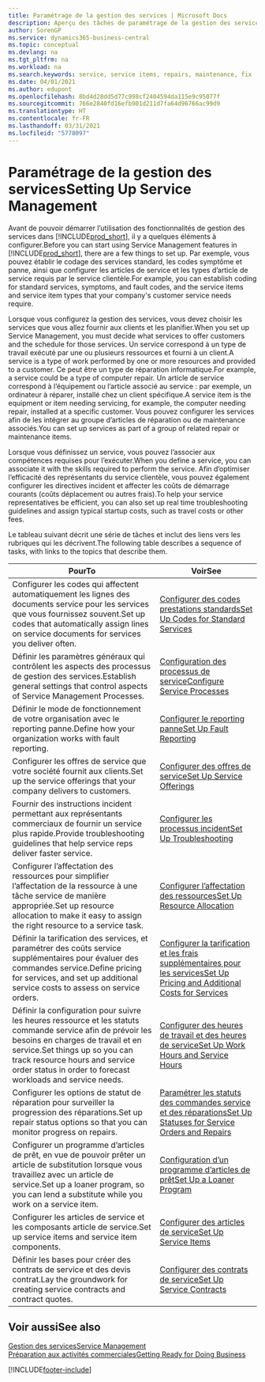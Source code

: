 ```yaml
---
title: Paramétrage de la gestion des services | Microsoft Docs
description: Aperçu des tâches de paramétrage de la gestion des services en fonction de la manière dont vos partenaires gère leurs services.
author: SorenGP
ms.service: dynamics365-business-central
ms.topic: conceptual
ms.devlang: na
ms.tgt_pltfrm: na
ms.workload: na
ms.search.keywords: service, service items, repairs, maintenance, fix
ms.date: 04/01/2021
ms.author: edupont
ms.openlocfilehash: 8bd4d28dd5d77c998cf2404594da115e9c95077f
ms.sourcegitcommit: 766e2840fd16efb901d211d7fa64d96766ac99d9
ms.translationtype: HT
ms.contentlocale: fr-FR
ms.lasthandoff: 03/31/2021
ms.locfileid: "5778097"
---
```

# <a name="setting-up-service-management"></a><span data-ttu-id="233fd-103">Paramétrage de la gestion des services</span><span class="sxs-lookup"><span data-stu-id="233fd-103">Setting Up Service Management</span></span>
<span data-ttu-id="233fd-104">Avant de pouvoir démarrer l’utilisation des fonctionnalités de gestion des services dans [!INCLUDE[prod_short](includes/prod_short.md)], il y a quelques éléments à configurer.</span><span class="sxs-lookup"><span data-stu-id="233fd-104">Before you can start using Service Management features in [!INCLUDE[prod_short](includes/prod_short.md)], there are a few things to set up.</span></span> <span data-ttu-id="233fd-105">Par exemple, vous pouvez établir le codage des services standard, les codes symptôme et panne, ainsi que configurer les articles de service et les types d’article de service requis par le service clientèle.</span><span class="sxs-lookup"><span data-stu-id="233fd-105">For example, you can establish coding for standard services, symptoms, and fault codes, and the service items and service item types that your company's customer service needs require.</span></span>  

<span data-ttu-id="233fd-106">Lorsque vous configurez la gestion des services, vous devez choisir les services que vous allez fournir aux clients et les planifier.</span><span class="sxs-lookup"><span data-stu-id="233fd-106">When you set up Service Management, you must decide what services to offer customers and the schedule for those services.</span></span> <span data-ttu-id="233fd-107">Un service correspond à un type de travail exécuté par une ou plusieurs ressources et fourni à un client.</span><span class="sxs-lookup"><span data-stu-id="233fd-107">A service is a type of work performed by one or more resources and provided to a customer.</span></span> <span data-ttu-id="233fd-108">Ce peut être un type de réparation informatique.</span><span class="sxs-lookup"><span data-stu-id="233fd-108">For example, a service could be a type of computer repair.</span></span> <span data-ttu-id="233fd-109">Un article de service correspond à l’équipement ou l’article associé au service : par exemple, un ordinateur à réparer, installé chez un client spécifique.</span><span class="sxs-lookup"><span data-stu-id="233fd-109">A service item is the equipment or item needing servicing, for example, the computer needing repair, installed at a specific customer.</span></span> <span data-ttu-id="233fd-110">Vous pouvez configurer les services afin de les intégrer au groupe d’articles de réparation ou de maintenance associés.</span><span class="sxs-lookup"><span data-stu-id="233fd-110">You can set up services as part of a group of related repair or maintenance items.</span></span>  
  
<span data-ttu-id="233fd-111">Lorsque vous définissez un service, vous pouvez l’associer aux compétences requises pour l’exécuter.</span><span class="sxs-lookup"><span data-stu-id="233fd-111">When you define a service, you can associate it with the skills required to perform the service.</span></span> <span data-ttu-id="233fd-112">Afin d’optimiser l’efficacité des représentants du service clientèle, vous pouvez également configurer les directives incident et affecter les coûts de démarrage courants (coûts déplacement ou autres frais).</span><span class="sxs-lookup"><span data-stu-id="233fd-112">To help your service representatives be efficient, you can also set up real time troubleshooting guidelines and assign typical startup costs, such as travel costs or other fees.</span></span>  

<span data-ttu-id="233fd-113">Le tableau suivant décrit une série de tâches et inclut des liens vers les rubriques qui les décrivent.</span><span class="sxs-lookup"><span data-stu-id="233fd-113">The following table describes a sequence of tasks, with links to the topics that describe them.</span></span>  
  
| <span data-ttu-id="233fd-114">Pour</span><span class="sxs-lookup"><span data-stu-id="233fd-114">To</span></span> | <span data-ttu-id="233fd-115">Voir</span><span class="sxs-lookup"><span data-stu-id="233fd-115">See</span></span> |
| --- | --- |
| <span data-ttu-id="233fd-116">Configurer les codes qui affectent automatiquement les lignes des documents service pour les services que vous fournissez souvent.</span><span class="sxs-lookup"><span data-stu-id="233fd-116">Set up codes that automatically assign lines on service documents for services you deliver often.</span></span> |[<span data-ttu-id="233fd-117">Configurer des codes prestations standards</span><span class="sxs-lookup"><span data-stu-id="233fd-117">Set Up Codes for Standard Services</span></span>](service-how-setup-service-coding.md)|
| <span data-ttu-id="233fd-118">Définir les paramètres généraux qui contrôlent les aspects des processus de gestion des services.</span><span class="sxs-lookup"><span data-stu-id="233fd-118">Establish general settings that control aspects of Service Management Processes.</span></span>|[<span data-ttu-id="233fd-119">Configuration des processus de service</span><span class="sxs-lookup"><span data-stu-id="233fd-119">Configure Service Processes</span></span>](service-setup-service-processes.md)|
| <span data-ttu-id="233fd-120">Définir le mode de fonctionnement de votre organisation avec le reporting panne.</span><span class="sxs-lookup"><span data-stu-id="233fd-120">Define how your organization works with fault reporting.</span></span> |[<span data-ttu-id="233fd-121">Configurer le reporting panne</span><span class="sxs-lookup"><span data-stu-id="233fd-121">Set Up Fault Reporting</span></span>](service-how-setup-fault-reporting.md) |
| <span data-ttu-id="233fd-122">Configurer les offres de service que votre société fournit aux clients.</span><span class="sxs-lookup"><span data-stu-id="233fd-122">Set up the service offerings that your company delivers to customers.</span></span>|[<span data-ttu-id="233fd-123">Configurer des offres de service</span><span class="sxs-lookup"><span data-stu-id="233fd-123">Set Up Service Offerings</span></span>](service-how-setup-service-offerings.md)|
| <span data-ttu-id="233fd-124">Fournir des instructions incident permettant aux représentants commerciaux de fournir un service plus rapide.</span><span class="sxs-lookup"><span data-stu-id="233fd-124">Provide troubleshooting guidelines that help service reps deliver faster service.</span></span> |[<span data-ttu-id="233fd-125">Configurer les processus incident</span><span class="sxs-lookup"><span data-stu-id="233fd-125">Set Up Troubleshooting</span></span>](service-how-setup-troubleshooting.md) |
| <span data-ttu-id="233fd-126">Configurer l’affectation des ressources pour simplifier l’affectation de la ressource à une tâche service de manière appropriée.</span><span class="sxs-lookup"><span data-stu-id="233fd-126">Set up resource allocation to make it easy to assign the right resource to a service task.</span></span> |[<span data-ttu-id="233fd-127">Configurer l’affectation des ressources</span><span class="sxs-lookup"><span data-stu-id="233fd-127">Set Up Resource Allocation</span></span>](service-how-setup-resource-allocation.md) |
| <span data-ttu-id="233fd-128">Définir la tarification des services, et paramétrer des coûts service supplémentaires pour évaluer des commandes service.</span><span class="sxs-lookup"><span data-stu-id="233fd-128">Define pricing for services, and set up additional service costs to assess on service orders.</span></span> |[<span data-ttu-id="233fd-129">Configurer la tarification et les frais supplémentaires pour les services</span><span class="sxs-lookup"><span data-stu-id="233fd-129">Set Up Pricing and Additional Costs for Services</span></span>](service-how-setup-service-costs-pricing.md)|
| <span data-ttu-id="233fd-130">Définir la configuration pour suivre les heures ressource et les statuts commande service afin de prévoir les besoins en charges de travail et en service.</span><span class="sxs-lookup"><span data-stu-id="233fd-130">Set things up so you can track resource hours and service order status in order to forecast workloads and service needs.</span></span>|[<span data-ttu-id="233fd-131">Configurer des heures de travail et des heures de service</span><span class="sxs-lookup"><span data-stu-id="233fd-131">Set Up Work Hours and Service Hours</span></span>](service-how-setup-work-service-hours.md)|
| <span data-ttu-id="233fd-132">Configurer les options de statut de réparation pour surveiller la progression des réparations.</span><span class="sxs-lookup"><span data-stu-id="233fd-132">Set up repair status options so that you can monitor progress on repairs.</span></span> | [<span data-ttu-id="233fd-133">Paramétrer les statuts des commandes service et des réparations</span><span class="sxs-lookup"><span data-stu-id="233fd-133">Set Up Statuses for Service Orders and Repairs</span></span>](service-order-repair-status.md)|
| <span data-ttu-id="233fd-134">Configurer un programme d’articles de prêt, en vue de pouvoir prêter un article de substitution lorsque vous travaillez avec un article de service.</span><span class="sxs-lookup"><span data-stu-id="233fd-134">Set up a loaner program, so you can lend a substitute while you work on a service item.</span></span> |[<span data-ttu-id="233fd-135">Configuration d’un programme d’articles de prêt</span><span class="sxs-lookup"><span data-stu-id="233fd-135">Set Up a Loaner Program</span></span>](service-how-setup-loaner-program.md) |
| <span data-ttu-id="233fd-136">Configurer les articles de service et les composants article de service.</span><span class="sxs-lookup"><span data-stu-id="233fd-136">Set up service items and service item components.</span></span> |[<span data-ttu-id="233fd-137">Configurer des articles de service</span><span class="sxs-lookup"><span data-stu-id="233fd-137">Set Up Service Items</span></span>](service-how-setup-service-items.md) |
| <span data-ttu-id="233fd-138">Définir les bases pour créer des contrats de service et des devis contrat.</span><span class="sxs-lookup"><span data-stu-id="233fd-138">Lay the groundwork for creating service contracts and contract quotes.</span></span> |[<span data-ttu-id="233fd-139">Configurer des contrats de service</span><span class="sxs-lookup"><span data-stu-id="233fd-139">Set Up Service Contracts</span></span>](service-how-setup-service-contracts.md) |

## <a name="see-also"></a><span data-ttu-id="233fd-140">Voir aussi</span><span class="sxs-lookup"><span data-stu-id="233fd-140">See also</span></span>
[<span data-ttu-id="233fd-141">Gestion des services</span><span class="sxs-lookup"><span data-stu-id="233fd-141">Service Management</span></span>](service-service.md)  
[<span data-ttu-id="233fd-142">Préparation aux activités commerciales</span><span class="sxs-lookup"><span data-stu-id="233fd-142">Getting Ready for Doing Business</span></span>](ui-get-ready-business.md)  


[!INCLUDE[footer-include](includes/footer-banner.md)]